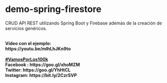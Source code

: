 # demo-spring-firestore

CRUD API REST utilizando Spring Boot y Firebase además de la creación de servicios genéricos.

<br>
<b>Vídeo con el ejemplo:</b><br>
<b>https://youtu.be/mIhLhJKn9to</b><br>

<br>
<b><a href="https://goo.gl/v2Oej4" target="_blank">#VamosPorLos100k</a><b>
<br>
Facebook : https://goo.gl/xhoMZM<br>
Twitter: https://goo.gl/YhHtCL<br>
Instagram: https://bit.ly/2CzrSVP<br>
